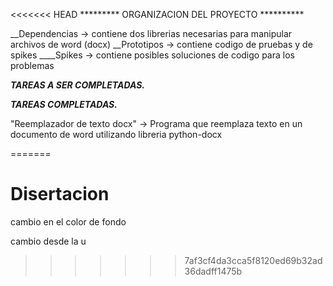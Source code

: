 <<<<<<< HEAD
********* ORGANIZACION DEL PROYECTO **********

__Dependencias -> contiene dos librerias necesarias para manipular archivos de word (docx)
__Prototipos -> contiene codigo de pruebas y de spikes
____Spikes -> contiene posibles soluciones de codigo para los problemas








_________TAREAS A SER COMPLETADAS._________




_________TAREAS COMPLETADAS._________

"Reemplazador de texto docx" -> Programa que reemplaza texto en un documento de word
utilizando libreria python-docx


=======
# Disertacion
cambio en el color
de fondo

cambio desde la u
>>>>>>> 7af3cf4da3cca5f8120ed69b32ad36dadff1475b
